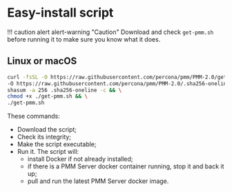 # Easy-install script

!!! caution alert alert-warning "Caution"
    Download and check `get-pmm.sh` before running it to make sure you know what it does.

## Linux or macOS

```sh
curl -fsSL -O https://raw.githubusercontent.com/percona/pmm/PMM-2.0/get-pmm.sh \
-O https://raw.githubusercontent.com/percona/pmm/PMM-2.0/.sha256-oneline && \
shasum -a 256 .sha256-oneline -c && \
chmod +x ./get-pmm.sh && \
./get-pmm.sh
```

These commands:

- Download the script;
- Check its integrity;
- Make the script executable;
- Run it. The script will:
    - install Docker if not already installed;
    - if there is a PMM Server docker container running, stop it and back it up;
    - pull and run the latest PMM Server docker image.

[technical preview]: ../../details/glossary.md#technical-preview
